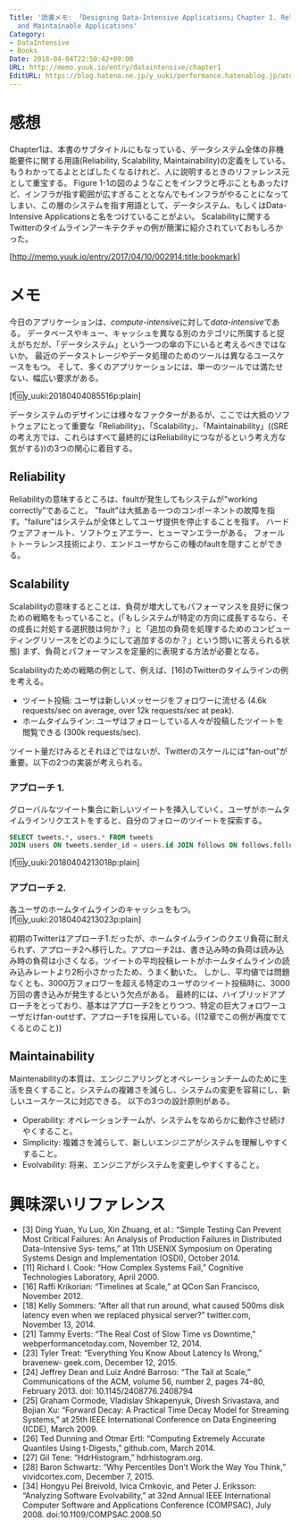 ```yaml
---
Title: '読書メモ: 「Designing Data-Intensive Applications」Chapter 1. Reliable, Scalable,
  and Maintainable Applications'
Category:
- DataIntensive
- Books
Date: 2018-04-04T22:50:42+09:00
URL: http://memo.yuuk.io/entry/dataintensive/chapter1
EditURL: https://blog.hatena.ne.jp/y_uuki/performance.hatenablog.jp/atom/entry/17391345971632343959
---
```


# 感想

Chapter1は、本書のサブタイトルにもなっている、データシステム全体の非機能要件に関する用語(Reliability, Scalability, Maintainability)の定義をしている。
もうわかってるよととばしたくなるけれど、人に説明するときのリファレンス元として重宝する。
Figure 1-1の図のようなことをインフラと呼ぶこともあったけど、インフラが指す範囲が広すぎることとなんでもインフラがやることになってしまい、この層のシステムを指す用語として、データシステム、もしくはData-Intensive Applicationsと名をつけていることがよい。
Scalabilityに関するTwitterのタイムラインアーキテクチャの例が簡潔に紹介されていておもしろかった。

[http://memo.yuuk.io/entry/2017/04/10/002914:title:bookmark]

# メモ

今日のアプリケーションは、<i>compute-intensive</i>に対して<i>data-intensive</i>である。
データベースやキュー、キャッシュを異なる別のカテゴリに所属すると捉えがちだが、「データシステム」という一つの傘の下にいると考えるべきではないか。
最近のデータストレージやデータ処理のためのツールは異なるユースケースをもつ。
そして、多くのアプリケーションには、単一のツールでは満たせない、幅広い要求がある。

[f:id:y_uuki:20180404085516p:plain]

データシステムのデザインには様々なファクターがあるが、ここでは大抵のソフトウェアにとって重要な「Reliability」、「Scalability」、「Maintainability」((SREの考え方では、これらはすべて最終的にはReliabilityにつながるという考え方な気がする))の3つの関心に着目する。

## Reliability

Reliabilityの意味するところは、faultが発生してもシステムが"working correctly"であること。
"fault"は大抵ある一つのコンポーネントの故障を指す。"failure"はシステムが全体としてユーザ提供を停止することを指す。
ハードウェアフォールト、ソフトウェアエラー、ヒューマンエラーがある。
フォールトトーラレンス技術により、エンドユーザからこの種のfaultを隠すことができる。

## Scalability

Scalabilityの意味するとことは、負荷が増大してもパフォーマンスを良好に保つための戦略をもっていること。(「もしシステムが特定の方向に成長するなら、その成長に対処する選択肢は何か？」と「追加の負荷を処理するためのコンピューティングリソースをどのようにして追加するのか？」という問いに答えられる状態)
まず、負荷とパフォーマンスを定量的に表現する方法が必要となる。

Scalabilityのための戦略の例として、例えば、[16]のTwitterのタイムラインの例を考える。

- ツイート投稿: ユーザは新しいメッセージをフォロワーに流せる (4.6k requests/sec on average, over 12k requests/sec at peak).
- ホームタイムライン: ユーザはフォローしている人々が投稿したツイートを閲覧できる (300k requests/sec).

ツイート量だけみるとそれほどではないが、Twitterのスケールには"fan-out"が重要。以下の2つの実装が考えられる。

### アプローチ 1. 

グローバルなツイート集合に新しいツイートを挿入していく。ユーザがホームタイムラインリクエストをすると、自分のフォローのツイートを探索する。

```sql
SELECT tweets.*, users.* FROM tweets
JOIN users ON tweets.sender_id = users.id JOIN follows ON follows.followee_id = users.id WHERE follows.follower_id = current_user
```

[f:id:y_uuki:20180404213018p:plain]

### アプローチ 2.

各ユーザのホームタイムラインのキャッシュをもつ。
[f:id:y_uuki:20180404213023p:plain]

初期のTwitterはアプローチ1.だったが、ホームタイムラインのクエリ負荷に耐えられず、アプローチ2へ移行した。アプローチ2は、書き込み時の負荷は読み込み時の負荷は小さくなる。ツイートの平均投稿レートがホームタイムラインの読み込みレートより2桁小さかったため、うまく動いた。
しかし、平均値では問題なくとも、3000万フォロワーを超える特定のユーザのツイート投稿時に、3000万回の書き込みが発生するという欠点がある。
最終的には、ハイブリッドアプローチをとっており、基本はアプローチ2をとりつつ、特定の巨大フォロワーユーザだけfan-outせず、アプローチ1を採用している。((12章でこの例が再度でてくるとのこと))

## Maintainability

Maintenabilityの本質は、エンジニアリングとオペレーションチームのために生活を良くすること。システムの複雑さを減らし、システムの変更を容易にし、新しいユースケースに対応できる。
以下の3つの設計原則がある。

- Operability: オペレーションチームが、システムをなめらかに動作させ続けやくすること。
- Simplicity: 複雑さを減らして、新しいエンジニアがシステムを理解しやすくすること。
- Evolvability: 将来、エンジニアがシステムを変更しやすくすること。

# 興味深いリファレンス

- [3] Ding Yuan, Yu Luo, Xin Zhuang, et al.: “Simple Testing Can Prevent Most Critical Failures: An Analysis of Production Failures in Distributed Data-Intensive Sys‐ tems,” at 11th USENIX Symposium on Operating Systems Design and Implementation (OSDI), October 2014.
- [11] Richard I. Cook: “How Complex Systems Fail,” Cognitive Technologies Laboratory, April 2000.
- [16] Raffi Krikorian: “Timelines at Scale,” at QCon San Francisco, November 2012.
- [18] Kelly Sommers: “After all that run around, what caused 500ms disk latency even when we replaced physical server?” twitter.com, November 13, 2014.
- [21] Tammy Everts: “The Real Cost of Slow Time vs Downtime,” webperformancetoday.com, November 12, 2014.
- [23] Tyler Treat: “Everything You Know About Latency Is Wrong,” bravenew‐ geek.com, December 12, 2015.
- [24] Jeffrey Dean and Luiz André Barroso: “The Tail at Scale,” Communications of the ACM, volume 56, number 2, pages 74–80, February 2013. doi: 10.1145/2408776.2408794
- [25] Graham Cormode, Vladislav Shkapenyuk, Divesh Srivastava, and Bojian Xu: “Forward Decay: A Practical Time Decay Model for Streaming Systems,” at 25th IEEE International Conference on Data Engineering (ICDE), March 2009.
- [26] Ted Dunning and Otmar Ertl: “Computing Extremely Accurate Quantiles Using t-Digests,” github.com, March 2014.
- [27] Gil Tene: “HdrHistogram,” hdrhistogram.org.
- [28] Baron Schwartz: “Why Percentiles Don’t Work the Way You Think,” vividcortex.com, December 7, 2015.
- [34] Hongyu Pei Breivold, Ivica Crnkovic, and Peter J. Eriksson: “Analyzing Software Evolvability,” at 32nd Annual IEEE International Computer Software and Applications Conference (COMPSAC), July 2008. doi:10.1109/COMPSAC.2008.50

